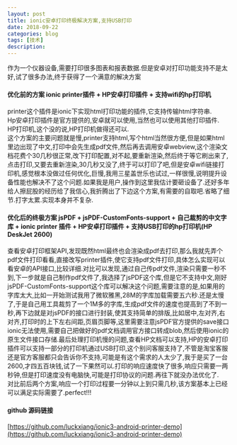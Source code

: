 ```yaml
---
layout: post
title: ionic安卓打印终极解决方案,支持USB打印
date: 2018-09-22
categories: blog
tags: [技术]
description: 
---
```


作为一个仪器设备,需要打印很多图表和报表数据.但是安卓对打印功能支持不是太好,试了很多办法,终于获得了一个满意的解决方案

####  优化前的方案 ionic printer插件 + HP安卓打印插件 + 支持wifi的hp打印机
printer这个插件是ionic下实现html打印功能的插件,它支持传输html字符串.      
Hp安卓打印插件是官方提供的,安卓就可以使用,当然也可以使用其他打印插件.    
HP打印机,这个没的说,HP打印机做得还可以.        
这个方案的主要问题就是慢,printer支持html,写个html当然很方便,但是如果html里边出现了中文,打印中会先生成pdf文件,然后再去调用安卓webview,这个渲染文档花费个30几秒很正常,改下打印配置,对不起,要重新渲染,然后终于等它刷出来了,点击打印,又要去重新渲染,30几秒又没了,终于可以打印了吧,但是安卓wifi链接打印机,感觉根本没做过任何优化,巨慢,我用三星盖世乐也试过,一样很慢,说明提升设备性能也解决不了这个问题.如果我是用户,操作到这里我估计要砸设备了.还好多年给人擦屁股的经历给了我信心,我折腾出了下边这个方案,有需要的自取吧.省略了细节.打字太累.实现本身并不复杂.

#### 优化后的终极方案 jsPDF + jsPDF-CustomFonts-support + 自己裁剪的中文字库 + ionic printer 插件 + HP安卓打印插件 + 支持USB打印的hp打印机(HP DeskJet 2600)
查看安卓打印框架API,发现既然html最终也会渲染成pdf去打印,那么我就先弄个pdf文件打印看看,直接改写printer插件,使它支持pdf文件打印,具体怎么实现可以看安卓的API接口,比较详细.对比可以发现,通过自己传pdf文件,渲染只需要一秒不到,下一步就是自己制作pdf文件了,我选择了jsPDF这个库,但是它不支持中文,刚好jsPDF-CustomFonts-support这个库可以解决这个问题,需要注意的是,如果用的字库太大,比如一开始测试我用了微软雅黑,28M的字库加载需要五六秒.还是太慢了,于是自己用工具裁剪了一个1M多的字库,生成pdf文件的速度也提高到了不到一秒,再下边就是对jsPDF的接口进行封装,使其支持简单的排版,比如居中,左对齐,右对齐,打印时的上下左右间距,页眉页脚等,这里需要注意jsPDF官方提供的save接口ionic无法使用,需要自己把做好的pdf文档调用官方接口转成blob,然后使用ionic的原生文件接口存储.最后处理打印机慢的问题,查看HP文档可以支持,HP的安卓打印插件可以支持一部分的打印机通过USB打印,这个别问客服支持了,不管是淘宝客服还是官方客服都只会告诉你不支持,可能是有这个需求的人太少了,我于是买了一台2600,才四五百块钱,试了一下果然可以.打印的响应速度快了很多,响应只需要一两秒钟,但是打印速度没有电脑快,可能是打印协议的问题.再往下就没办法优化了.     
对比前后两个方案,响应一个打印过程要一分钟以上到只需几秒,该方案基本上已经可以满足实际需要了.perfect!!!

#### github 源码链接
[https://github.com/luckxiang/ionic3-android-printer-demo](https://github.com/luckxiang/ionic3-android-printer-demo)

